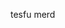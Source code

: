 tesfu merd
<!DOCTYPE html>
<html>
  <head>
    <title>tesfu merd
  <h1>well come
    <h1>እንኳን ደና መጡ!</h1> ወደ ኦርቶዶክስ ምስል
</html<!DOCTYPE html>
  <img src="tesfu.jpg"/>
  <!DOCTYPE html>
<html>
<
</body>
</html>
<!---
tes773/tes773 is a ✨ special ✨ repository because its `README.md` (this file) appears on your GitHub profile.
You can click the Preview link to take a look at your changes.
--->

